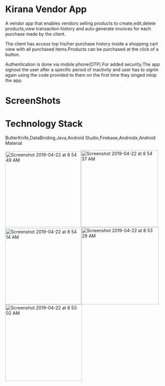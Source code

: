 # Kirana Vendor App

A vendor app that enables vendors selling products to create,edit,delete products,view transaction history and auto generate invoices for each purchase made by the client.

The client has access top his/her purchase history inside a shopping cart view with all purchased items.Products can be purchased at the click of a button.

Authentication is done via mobile phone(OTP).For added security;The app signout the user after a specific period of inactivity and user has to signin again using the code provided to them on the first time they singed intop the app.



# ScreenShots



# Technology Stack

<p>ButterKnife,DataBinding,Java,Android Studio,Firebase,Androidx,Android Material</p


<img width="240" alt="Screenshot 2019-04-22 at 8 54 49 AM" src="https://user-images.githubusercontent.com/37291194/56486186-84cca700-64df-11e9-8515-2a5b684ee290.png"><img width="244" alt="Screenshot 2019-04-22 at 8 54 37 AM" src="https://user-images.githubusercontent.com/37291194/56486187-85653d80-64df-11e9-88b5-65f319eee2d3.png">
<img width="241" alt="Screenshot 2019-04-22 at 8 54 14 AM" src="https://user-images.githubusercontent.com/37291194/56486188-85653d80-64df-11e9-863d-3ff527caca1d.png"><img width="245" alt="Screenshot 2019-04-22 at 8 53 29 AM" src="https://user-images.githubusercontent.com/37291194/56486189-85653d80-64df-11e9-89b8-4cab3216e674.png">
<img width="243" alt="Screenshot 2019-04-22 at 8 53 02 AM" src="https://user-images.githubusercontent.com/37291194/56486190-85653d80-64df-11e9-867b-9a96fec8b7d6.png">
